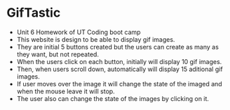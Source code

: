 # GifTastic
- Unit 6 Homework of UT Coding boot camp
- This website is design to be able to display gif images.
- They are initial 5 buttons created but the users can create as many as they want, but not repeated.
- When the users click on each button, initially will display 10 gif images.
- Then, when users scroll down, automatically will display 15 aditional gif images.
- If user moves over the image it will change the state of the imaged and when the mouse leave
it will stop.
- The user also can change the state of the images by clicking on it.